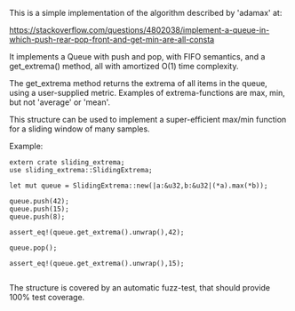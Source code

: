 This is a simple implementation of the algorithm described by 'adamax' at:

https://stackoverflow.com/questions/4802038/implement-a-queue-in-which-push-rear-pop-front-and-get-min-are-all-consta

It implements a Queue with push and pop, with FIFO semantics, and a get_extrema() method, all with amortized O(1) time complexity.

The get_extrema method returns the extrema of all items in the queue, using a user-supplied metric. Examples
of extrema-functions are max, min, but not 'average' or 'mean'.

This structure can be used to implement a super-efficient max/min function for a sliding window of many samples.

Example:

```
extern crate sliding_extrema;
use sliding_extrema::SlidingExtrema;

let mut queue = SlidingExtrema::new(|a:&u32,b:&u32|(*a).max(*b));

queue.push(42);
queue.push(15);
queue.push(8);

assert_eq!(queue.get_extrema().unwrap(),42);

queue.pop();

assert_eq!(queue.get_extrema().unwrap(),15);


```

The structure is covered by an automatic fuzz-test, that should provide 100% test coverage.

